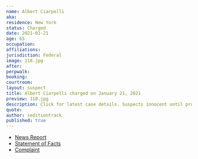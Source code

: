 ```yaml
---
name: Albert Ciarpelli
aka:
residence: New York
status: Charged
date: 2021-01-21
age: 65
occupation:
affiliations:
jurisdiction: Federal
image: 118.jpg
after:
perpwalk:
booking:
courtroom:
layout: suspect
title: Albert Ciarpelli charged on January 21, 2021
preview: 118.jpg
description: Click for latest case details. Suspects innocent until proven guilty.
quote:
author: seditiontrack
published: true
---
```


- [News Report](https://www.syracuse.com/crime/2021/01/syracuse-man-charged-in-dc-riots-called-time-inside-the-capitol-a-little-adventure.html)
- [Statement of Facts](https://www.justice.gov/opa/page/file/1353446/download)
- [Complaint](https://www.justice.gov/opa/page/file/1353441/download)
